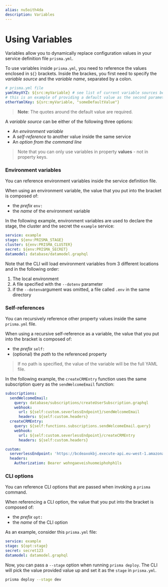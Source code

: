 ```yaml
---
alias: nu5oith4da
description: Variables
---
```


# Using Variables

Variables allow you to dynamically replace configuration values in your service definition file `prisma.yml`.

To use variables inside `prisma.yml`, you need to reference the values enclosed in `${}` brackets. Inside the brackes, you first need to specify the _variable source_ and the _variable name_, separated by a colon.

```yml
# prisma.yml file
yamlKeyXYZ: ${src:myVariable} # see list of current variable sources below
# this is an example of providing a default value as the second parameter
otherYamlKey: ${src:myVariable, "someDefaultValue"}
```

> **Note**: The quotes around the default value are required.

A _variable source_ can be either of the following three options:

- An _environment variable_
- A _self-reference_ to another value inside the same service
- An _option from the command line_

> Note that you can only use variables in property **values** - not in property keys.

### Environment variables

You can reference environment variables inside the service definition file.

When using an environment variable, the value that you put into the bracket is composed of:

- the _prefix_ `env:`
- the _name_ of the environment variable

In the following example, environment variables are used to declare the stage, the cluster and the secret the `example` service:

```yml
service: example
stage: ${env:PRISMA_STAGE}
cluster: ${env:PRISMA_CLUSTER}
secret: ${env:PRISMA_SECRET}
datamodel: database/datamodel.graphql
```

Note that the CLI will load environment variables from 3 different locations and in the following order:

1. The local environment
1. A file specified with the `--dotenv` parameter
1. if the `--dotenv`argument was omitted, a file called `.env` in the same directory

### Self-references

You can recursively reference other property values inside the same `prisma.yml` file.

When using a recursive self-reference as a variable, the value that you put into the bracket is composed of:

- the _prefix_ `self:`
- (optional) the _path_ to the referenced property

> If no path is specified, the value of the variable will be the full YAML file.

In the following example, the `createCRMEntry` function uses the same subscription query as the `sendWelcomeEmail` function:

```yml
subscriptions:
  sendWelcomeEmail:
    query: database/subscriptions/createUserSubscription.graphql
    webhook:
      url: ${self:custom.severlessEndpoint}/sendWelcomeEmail
      headers: ${self:custom.headers}
  createCRMEntry:
    query: ${self:functions.subscriptions.sendWelcomeEmail.query}
    webhook:
      url: ${self:custom.severlessEndpoint}/createCRMEntry
      headers: ${self:custom.headers}

custom:
  serverlessEndpoint: 'https://bcdeaxokbj.execute-api.eu-west-1.amazonaws.com/dev'
  headers:
    Authorization: Bearer wohngaeveishuomeiphohph1ls
```

### CLI options

You can reference CLI options that are passed when invoking a `prisma` command.

When referencing a CLI option, the value that you put into the bracket is composed of:

- the _prefix_ `opt:`
- the _name_ of the CLI option

As an example, consider this `prisma.yml` file:

```yml
service: example
stage: ${opt:stage}
secret: secret123
datamodel: datamodel.graphql
```

Now, you can pass a `--stage` option when running `prisma deploy`. The CLI will pick the value provided value up and set it as the `stage` in `prisma.yml`.

```sh
prisma deploy --stage dev
```
